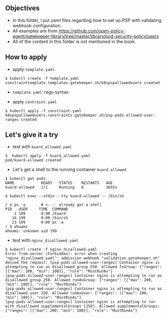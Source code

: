 ## Objectives
- In this folder, I put yaml files regarding how to set up PSP with validating webhook configuration.
- All examples are from https://github.com/open-policy-agent/gatekeeper-library/tree/master/library/pod-security-policy/users
- All of the content in this folder is not mentioned in the book.

## How to apply
- apply `template.yaml`.
```
$ kubectl create -f template.yaml 
constrainttemplate.templates.gatekeeper.sh/k8spspallowedusers created
```
- `template.yaml`: rego syntax

- apply `contraint.yaml`
```
$ kubectl apply -f constraint.yaml 
k8spspallowedusers.constraints.gatekeeper.sh/psp-pods-allowed-user-ranges created

```

## Let's give it a try
- test with `kuard_allowed.yaml`
```
$  kubectl apply -f kuard_allowed.yaml
pod/kuard-allowed created
```

- Let's get a shell to the running container `kuard-allowed`
```
$ kubectl get pods
NAME            READY   STATUS    RESTARTS   AGE
kuard-allowed   1/1     Running   0          3m55s

$ kubectl exec --stdin --tty kuard-allowed -- /bin/sh

/ $ ps -a       # <---- already got a shell
PID   USER     TIME  COMMAND
    1 199       0:00 /kuard
   16 199       0:00 /bin/sh
   23 199       0:00 ps -a
/ $ whoami      
whoami: unknown uid 199
```

- test with `nginx_disallowed.yaml`
```
$ kubectl create -f nginx_disallowed.yaml 
Error from server (Forbidden): error when creating "nginx_disallowed.yaml": admission webhook "validation.gatekeeper.sh" denied the request: [psp-pods-allowed-user-ranges] Container nginx is attempting to run as disallowed group 250. Allowed fsGroup: {"ranges": [{"max": 200, "min": 100}], "rule": "MustRunAs"}
[psp-pods-allowed-user-ranges] Container nginx is attempting to run as disallowed group 250. Allowed runAsGroup: {"ranges": [{"max": 200, "min": 100}], "rule": "MustRunAs"}
[psp-pods-allowed-user-ranges] Container nginx is attempting to run as disallowed user 250. Allowed runAsUser: {"ranges": [{"max": 200, "min": 100}], "rule": "MustRunAs"}
[psp-pods-allowed-user-ranges] Container nginx is attempting to run with disallowed supplementalGroups [250]. Allowed supplementalGroups: {"ranges": [{"max": 200, "min": 100}], "rule": "MustRunAs"}
```
